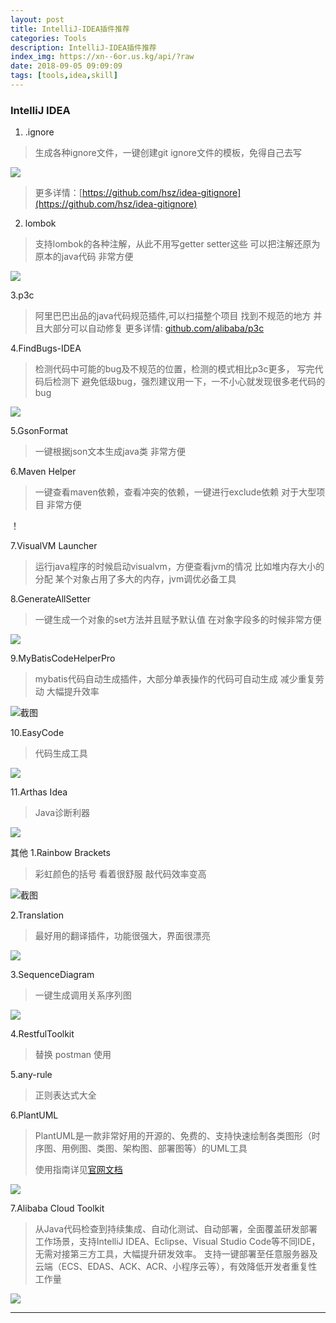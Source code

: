 ```yaml
---
layout: post
title: IntelliJ-IDEA插件推荐
categories: Tools
description: IntelliJ-IDEA插件推荐
index_img: https://xn--6or.us.kg/api/?raw
date: 2018-09-05 09:09:09
tags: [tools,idea,skill]
---
```


### IntelliJ IDEA
1. .ignore
> 生成各种ignore文件，一键创建git ignore文件的模板，免得自己去写

![](https://img.itgo.ml/img/1632404ed9a1f1b2.gif)
 
> 更多详情：[https://github.com/hsz/idea-gitignore](https://github.com/hsz/idea-gitignore)
  
2. lombok
> 支持lombok的各种注解，从此不用写getter setter这些 可以把注解还原为原本的java代码 非常方便
  
![](https://img.itgo.ml/img/1632404ed988097e.gif)

3.p3c
> 阿里巴巴出品的java代码规范插件,可以扫描整个项目 找到不规范的地方 并且大部分可以自动修复 
> 更多详情: [github.com/alibaba/p3c](github.com/alibaba/p3c)

4.FindBugs-IDEA
> 检测代码中可能的bug及不规范的位置，检测的模式相比p3c更多，
> 写完代码后检测下 避免低级bug，强烈建议用一下，一不小心就发现很多老代码的bug
  
![](https://img.itgo.ml/img/1632404ed9962ff3.gif)
 
5.GsonFormat
> 一键根据json文本生成java类  非常方便

6.Maven Helper
> 一键查看maven依赖，查看冲突的依赖，一键进行exclude依赖
> 对于大型项目 非常方便

！[](https://img.itgo.ml/img/20201026112438.png)

7.VisualVM Launcher
> 运行java程序的时候启动visualvm，方便查看jvm的情况 比如堆内存大小的分配
> 某个对象占用了多大的内存，jvm调优必备工具

8.GenerateAllSetter
> 一键生成一个对象的set方法并且赋予默认值 在对象字段多的时候非常方便

![](https://img.itgo.ml/img/1632404f7b2020d7.gif)

9.MyBatisCodeHelperPro
> mybatis代码自动生成插件，大部分单表操作的代码可自动生成  减少重复劳动 大幅提升效率

![截图](https://img.itgo.ml/img/20180830150314.png)

10.EasyCode 
> 代码生成工具

![](https://img.itgo.ml/img/20201026113039.png)

11.Arthas Idea
> Java诊断利器

![](https://img.itgo.ml/img/20201026113404.png)

其他
1.Rainbow Brackets
> 彩虹颜色的括号  看着很舒服 敲代码效率变高

![截图](https://img.itgo.ml/img/20180830150157.png)

2.Translation
> 最好用的翻译插件，功能很强大，界面很漂亮

![](https://img.itgo.ml/img/1632404fa1376ac8.gif)

3.SequenceDiagram
> 一键生成调用关系序列图

![](https://img.itgo.ml/img/20201026094934.png)

4.RestfulToolkit 
> 替换 postman 使用

5.any-rule
> 正则表达式大全

6.PlantUML
> PlantUML是一款非常好用的开源的、免费的、支持快速绘制各类图形（时序图、用例图、类图、架构图、部署图等）的UML工具
> 
>使用指南详见[官网文档](https://plantuml.com/zh/)

![](https://img.itgo.ml/img/20201027112603.png)

7.Alibaba Cloud Toolkit
>从Java代码检查到持续集成、自动化测试、自动部署，全面覆盖研发部署工作场景，支持IntelliJ IDEA、Eclipse、Visual Studio Code等不同IDE，无需对接第三方工具，大幅提升研发效率。 支持一键部署至任意服务器及云端（ECS、EDAS、ACK、ACR、小程序云等），有效降低开发者重复性工作量

![](https://img.itgo.ml/img/20201103094203.png)

-------------------------

